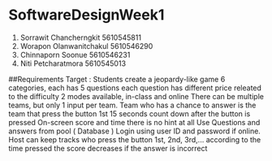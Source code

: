 # SoftwareDesignWeek1

1. Sorrawit Chancherngkit 5610545811
2. Worapon Olanwanitchakul 5610546290
3. Chinnaporn Soonue 5610546231
4. Niti Petcharatmora 5610545013


##Requirements
Target : Students
create a jeopardy-like game
6 categories, each has 5 questions
each question has different price releated to the difficulty
2 modes available, in-class and online
There can be multiple teams, but only 1 input per team.
Team who has a chance to answer is the team that press the button 1st
15 seconds count down after the button is pressed
On-screen score and time
there is no hint at all
Use Questions and answers from pool ( Database )
Login using user ID and password if online.
Host can keep tracks who press the button 1st, 2nd, 3rd,... according to the time pressed 
the score decreases if the answer is incorrect
